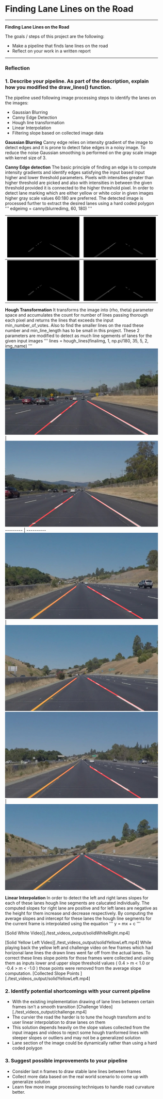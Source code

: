 # **Finding Lane Lines on the Road** 


---

**Finding Lane Lines on the Road**

The goals / steps of this project are the following:
* Make a pipeline that finds lane lines on the road
* Reflect on your work in a written report


[//]: # (Image References)

[image1]: ./examples/grayscale.jpg "Grayscale"
[image2]: ./test_images_roi_output/solidWhiteCurve.jpg "roi1" 
[image3]: ./test_images_roi_output/solidWhiteRight.jpg "roi2"
[image4]: ./test_images_roi_output/solidYellowCurve.jpg "roi3"
[image5]: ./test_images_roi_output/solidYellowCurve2.jpg "roi4"
[image6]: ./test_images_roi_output/solidYellowLeft.jpg "roi5"
[image7]: ./test_images_output/solidWhiteCurve.jpg "lm1"
[image8]: ./test_images_output/solidWhiteRight.jpg "lm2"
[image9]: ./test_images_output/solidYellowCurve.jpg "lm3"
[image10]: ./test_images_output/solidYellowCurve2.jpg "lm4"
[image11]: ./test_images_output/solidYellowLeft.jpg "lm5"
[image12]: ./test_images_output/whiteCarLaneSwitch.jpg "lm5"

---

### Reflection

### 1. Describe your pipeline. As part of the description, explain how you modified the draw_lines() function.

The pipeline used following image processing steps to identify the lanes on the images:
* Gaussian Blurring
* Canny Edge Detection
* Hough line transformation
* Linear Interpolation
* Filtering slope based on collected image data

**Gaussian Blurring**
    Canny edge relies on intensity gradient of the image to detect edges and it is prone to detect false edges in a 
    noisy image. To reduce the noise Gaussian smoothing is performed on the gray scale image with kernel size of 3.
    
**Canny Edge detection**
    The basic principle of finding an edge is to compute intensity gradients and identify edges satisfying the input
    based input higher and lower threshold parameters. Pixels with intensities greater than higher threshold are picked
    and also with intensities in between the given threshold provided it is connected to the higher threshold
    pixel. In order to detect lane marking which are either yellow or white color in given images higher gray scale
    values 60:180 are preferred. The detected image is processed further to extract the desired lanes using a hard
    coded polygon
    '''
    edgeimg = canny(blurredimg, 60, 180)
    '''

 ![image2] | ![image6]
  --------- | ----------
![image2] | ![image6] 

**Hough Transformation**
    It transforms the image into (rho, theta) parameter space and accumulates the count for number of lines passing thorough
    each pixel and returns the lines that exceeds the input min_number_of_votes. Also to find the smaller lines on
    the road these number and min_line_length has to be small in this project. These 2 parameters are modified to detect as much
    line sgements of lanes for the given input images
    '''
    lines = hough_lines(finalimg, 1, np.pi/180, 35, 5, 2, img_name)
    '''
 ![image7] | ![image8]
 --------- | ----------
 ![image9] | ![image10] 
![image11] | ![image12]

**Linear Interpolation**
    In order to detect the left and right lanes slopes for each of these lanes hough line segments are calucated
    individually. The computed slopes for right lane are positive and for left lanes are negative as the height for
    them increase and decrease respectively. By computing the average slopes and intercept for these lanes the
    hough line segments for the current frame is interpolated using the equation
    '''
            y = mx + c
    '''            
            
[Solid White Video][./test_videos_output/solidWhiteRight.mp4]

[Solid Yellow Left Video][./test_videos_output/solidYellowLeft.mp4]
    While playing back the yellow left and challenge video on few frames which had horizonal lane lines the drawn lines
    went far off from the actual lanes. To correct these lines slope points for those frames were collected and using
    them as inputs lower and upper slope threshold values ( 0.4 > m < 1.0  or -0.4 > m < -1.0 ) those points were
    removed from the average slope computation.
[Collected Slope Points ][./test_videos_output/solidYellowLeft.mp4]
    

### 2. Identify potential shortcomings with your current pipeline

* With the existing implementation drawing of lane lines between certain frames isn't a smooth transition
[Challenge Video][./test_videos_output/challenge.mp4]
* The curvier the road the harder is to tune the hough transform and to user linear interpolation to draw lanes
on them
* This solution depends heavily on the slope values collected from the input images and videos to reject
 some hough tranformed lines with steeper slopes or outliers and may not be a generalized solution 
* Lane section of the image could be dynamically rather than using a hard coded polygon

### 3. Suggest possible improvements to your pipeline

* Consider last n frames to draw stable lane lines between frames
* Collect more data based on the real world scenario to come up with generalize solution
* Learn few more image processing techniques to handle road curvature better.
